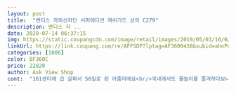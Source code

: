 ```yaml
---
layout: post 
title:  "벤디스 자외선차단 서퍼에디션 래쉬가드 상의 C279" 
description: 벤디스 자 ..
date: 2020-07-14 06:37:15 
img: https://static.coupangcdn.com/image/retail/images/2019/05/03/16/0/b1f0a06f-f471-432c-92e3-b427bb21deec.jpg 
linkUrl: https://link.coupang.com/re/AFFSDP?lptag=AF3600438&subid=ahnPublicAsk&pageKey=216746748&itemId=666566326&vendorItemId=4722941659&traceid=V0-113-80b579a66e786cbb 
categories: [1006] 
color: BF360C 
price: 22820 
author: Ask View Shop 
cont:  "161센티에 급 살쪄서 56킬로 된 아줌마에요<br/>국내에서도 물놀이를 즐겨하다보니 ㅠ<br/>그래서 구매했어요.<br/><br/>남의 눈에 공격을 가하거나<br/>너무 만족해요<br/>덕분에 편하게 잘 놀다왔어요<br/>뒷걸음질치다가 쥐잡은 격이에요<br/>디자인도 유행에 뒷쳐지지 않고요.<br/>ㅜ 다만 모델핏과 내핏과는 차이가... <br/><br/>뚱뚱해보이는 스타일은 아닌듯해요 그냥 큰옷 입고 있구나 정도ㅋㅋ<br/>래쉬가드 입을 일은 많은데 몸은 안받챠주고... <br/><br/>만족합니다.<br/> ㅋㅋ<br/>몸을 드러내지 않아서 덜 민망하지만<br/>물놀이할때 물밖에서 좀 편하게 있을려고 오버핏 래쉬가드 찾던중에 괜찮아보여서 구매했어요<br/>물에 입고들어가면 너무커서 물다들어와서 벙벙해질듯 ㅋㅋ<br/>본인 스스로 위축될 일은 없으니<br/>솔직히 모델처럼 날씬한 언니야들이 입어야 저 핏이 나오고 이쁘지<br/>수영복 입기가 항상 난감했어요.<br/><br/>아이 낳고는 해외도 동남아로 물놀이 하러 가고.<br/>.<br/><br/>아이는 물놀이를 좋아해<br/>오버핏이라 작은거살까하다가ㅋㅋ그냥 큰걸로질럿어요<br/>완전 굿 개굿<br/>요즘 갑자기 살이 부쩍 찌기도 했고<br/>우선 크니까 편하고 자외선차단 확실히 잘되니까 안타고<br/>원래도 뱃살이 푸짐한 편이기도 해서 ㅠ<br/>유럽여행가기전에 진짜 급하게 아무거나 시킨건데<br/>이미 펑퍼짐 해진 아줌마한테 간지가 나거나 이쁨이 나거나 그라진 않고요;;;<br/>제생각에 이옷은 물에 입고들어가는거보다 물밖에 나와있을때 피부보호용이나 뱃살 방지용으로ㅋㅋ밖에서 입는용인듯해요  .<br/> 커버업 정도?<br/>진짜 유용하게 엄청 잘썼어요<br/>키가작다보니(키 158) 거의 허벅지까지 내려와요<br/>타올판초 입으니까 젖어서 ㅜㅜ금방 축축해지는데 이건 래쉬가드라 물에들어갔다가 대충 수건으로 닦고 젖은  래쉬가드 위에 이거 입고있으면 ㅋㅋ땡볕이라 금방마르고 옷이 여유있어서ㅋㅋㅋ물밖에있는동안 마음껏 배내밀고 있어도 티안나요ㅋㅋㅋ 덕분에 편하게 있다왔어요<br/>평소에 입는 아디다스 85사이즈랑 비교해보니 ㅋ진짜 크긴 엄청크네요<br/>핏도 마음에 들어요<br/>" 
---
```

